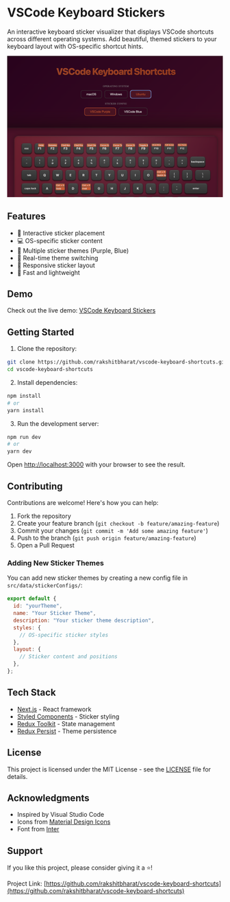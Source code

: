 # VSCode Keyboard Stickers

An interactive keyboard sticker visualizer that displays VSCode shortcuts across different operating systems. Add beautiful, themed stickers to your keyboard layout with OS-specific shortcut hints.

![VSCode Keyboard Stickers](./public/preview.png)

## Features

- 🎨 Interactive sticker placement
- 💻 OS-specific sticker content
- 🎯 Multiple sticker themes (Purple, Blue)
- 🔄 Real-time theme switching
- 📱 Responsive sticker layout
- 🚀 Fast and lightweight

## Demo

Check out the live demo: [VSCode Keyboard Stickers](https://rakshitbharat.github.io/vscode-keyboard-shortcuts)

## Getting Started

1. Clone the repository:

```bash
git clone https://github.com/rakshitbharat/vscode-keyboard-shortcuts.git
cd vscode-keyboard-shortcuts
```

2. Install dependencies:

```bash
npm install
# or
yarn install
```

3. Run the development server:

```bash
npm run dev
# or
yarn dev
```

Open [http://localhost:3000](http://localhost:3000) with your browser to see the result.

## Contributing

Contributions are welcome! Here's how you can help:

1. Fork the repository
2. Create your feature branch (`git checkout -b feature/amazing-feature`)
3. Commit your changes (`git commit -m 'Add some amazing feature'`)
4. Push to the branch (`git push origin feature/amazing-feature`)
5. Open a Pull Request

### Adding New Sticker Themes

You can add new sticker themes by creating a new config file in `src/data/stickerConfigs/`:

```javascript
export default {
  id: "yourTheme",
  name: "Your Sticker Theme",
  description: "Your sticker theme description",
  styles: {
    // OS-specific sticker styles
  },
  layout: {
    // Sticker content and positions
  },
};
```

## Tech Stack

- [Next.js](https://nextjs.org/) - React framework
- [Styled Components](https://styled-components.com/) - Sticker styling
- [Redux Toolkit](https://redux-toolkit.js.org/) - State management
- [Redux Persist](https://github.com/rt2zz/redux-persist) - Theme persistence

## License

This project is licensed under the MIT License - see the [LICENSE](LICENSE) file for details.

## Acknowledgments

- Inspired by Visual Studio Code
- Icons from [Material Design Icons](https://materialdesignicons.com/)
- Font from [Inter](https://rsms.me/inter/)

## Support

If you like this project, please consider giving it a ⭐️!

Project Link: [https://github.com/rakshitbharat/vscode-keyboard-shortcuts](https://github.com/rakshitbharat/vscode-keyboard-shortcuts)
